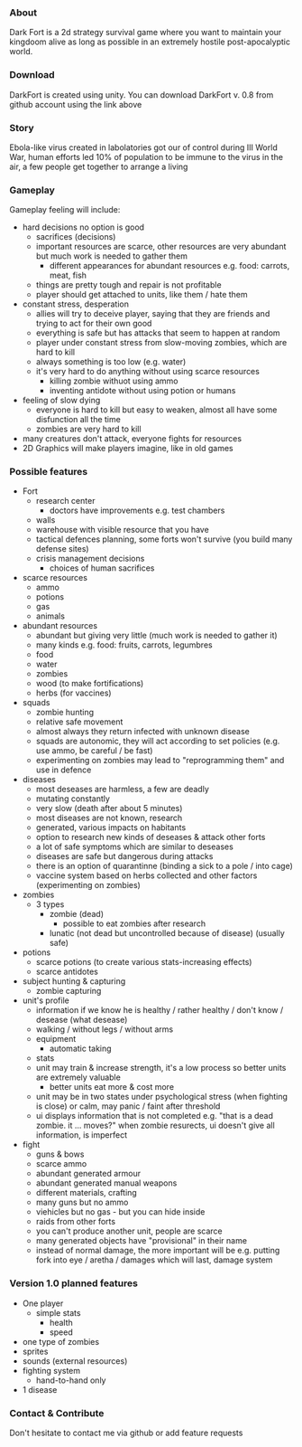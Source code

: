 ### About
Dark Fort is a 2d strategy survival game where you want to maintain your kingdoom alive as long as possible in an extremely hostile post-apocalyptic world. 

### Download
DarkFort is created using unity.
You can download DarkFort v. 0.8 from github account using the link above

### Story
Ebola-like virus created in labolatories got our of control during III World War, human efforts led 10% of population to be immune to the virus in the air, a few people get together to arrange a living

### Gameplay
Gameplay feeling will include:
* hard decisions no option is good
    * sacrifices (decisions)
    * important resources are scarce, other resources are very abundant but much work is needed to gather them
        * different appearances for abundant resources e.g. food: carrots, meat, fish
    * things are pretty tough and repair is not profitable
    * player should get attached to units, like them / hate them
* constant stress, desperation
   * allies will try to deceive player, saying that they are friends and trying to act for their own good
   * everything is safe but has attacks that seem to happen at random
    * player under constant stress from slow-moving zombies, which are hard to kill
    * always something is too low (e.g. water)
    * it's very hard to do anything without using scarce resources
        * killing zombie withuot using ammo
        * inventing antidote without using potion or humans
* feeling of slow dying
    * everyone is hard to kill but easy to weaken, almost all have some disfunction all the time
    * zombies are very hard to kill
* many creatures don't attack, everyone fights for resources
* 2D Graphics will make players imagine, like in old games

### Possible features
- Fort
    - research center
        - doctors have improvements e.g. test chambers
    - walls
    - warehouse with visible resource that you have
    - tactical defences planning, some forts won't survive (you build many defense sites)
    - crisis management decisions
        - choices of human sacrifices
- scarce resources
    - ammo
    - potions
    - gas
    - animals
- abundant resources
   - abundant but giving very little (much work is needed to gather it)
   - many kinds e.g. food: fruits, carrots, legumbres
    - food
    - water
    - zombies
    - wood (to make fortifications)
    - herbs (for vaccines)
- squads
    - zombie hunting
    - relative safe movement
    - almost always they return infected with unknown disease
    - squads are autonomic, they will act according to set policies (e.g. use ammo, be careful / be fast)
    - experimenting on zombies may lead to "reprogramming them" and use in defence
- diseases
    - most deseases are harmless, a few are deadly
    - mutating constantly
    - very slow (death after about 5 minutes)
    - most diseases are not known, research
    - generated, various impacts on habitants
    - option to research new kinds of deseases & attack other forts
    - a lot of safe symptoms which are similar to deseases
    - diseases are safe but dangerous during attacks
    - there is an option of quarantinne (binding a sick to a pole / into cage)
    - vaccine system based on herbs collected and other factors (experimenting on zombies)
- zombies 
    - 3 types
       - zombie (dead)
          - possible to eat zombies after research
       - lunatic (not dead but uncontrolled because of disease) (usually safe)
- potions
     - scarce potions (to create various stats-increasing effects)
     - scarce antidotes
- subject hunting & capturing
    - zombie capturing
- unit's profile
    - information if we know he is healthy / rather healthy / don't know / desease (what desease)
    - walking / without legs / without arms
    - equipment
       - automatic taking
    - stats
    - unit may train & increase strength, it's a low process so better units are extremely valuable
      - better units eat more & cost more
    - unit may be in two states under psychological stress (when fighting is close) or calm, may panic / faint after threshold
    - ui displays information that is not completed e.g. "that is a dead zombie. it ... moves?" when zombie resurects, ui doesn't give all information, is imperfect
 - fight
    - guns & bows
    - scarce ammo
    - abundant generated armour
    - abundant generated manual weapons
    - different materials, crafting
    - many guns but no ammo
    - viehicles but no gas - but you can hide inside
    - raids from other forts
    - you can't produce another unit, people are scarce
    - many generated objects have "provisional" in their name
    - instead of normal damage, the more important will be e.g. putting fork into eye / aretha / damages which will last, damage system

### Version 1.0 planned features
- One player    
    - simple stats
        - health
        - speed
- one type of zombies
- sprites
- sounds (external resources)
- fighting system
    - hand-to-hand only
- 1 disease

### Contact & Contribute
Don't hesitate to contact me via github or add feature requests
